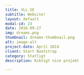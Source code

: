 ```yaml
---
title: VLL.SE
subtitle: Website!
layout: default
modal-id: 23
date: 2016-09-27
img: dreams.png
thumbnail: dreams-thumbnail.png
alt: image-alt
project-date: April 2014
client: Start Bootstrap
category: Statligt
description: Riktigt nice projekt

---
```

